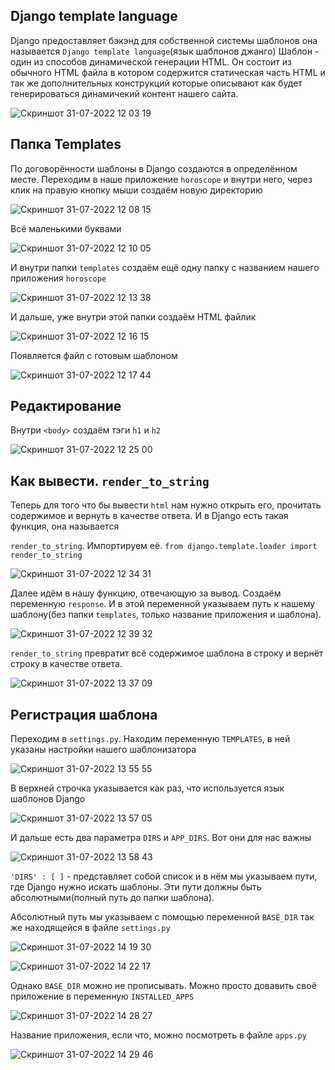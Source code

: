 ## Django template language
Django предоставляет бэкэнд для собственной системы шаблонов она называется `Django template language`(язык шаблонов джанго)
Шаблон - один из способов динамической генерации HTML. Он состоит из обычного HTML файла в котором содержится статическая часть HTML и так же дополнительных конструкций
которые описывают как будет генерироваться динамичекий контент нашего сайта.

![Скриншот 31-07-2022 12 03 19](https://user-images.githubusercontent.com/84935915/182018994-0f0ae735-5018-47d6-b960-8696ac625409.png)

## Папка Templates

По договорённости шаблоны в Django создаются в определённом месте. Переходим в наше приложение `horoscope` и внутри него, через клик на правую кнопку мыши создаём новую директорию

![Скриншот 31-07-2022 12 08 15](https://user-images.githubusercontent.com/84935915/182019172-9f3a30ed-26f8-4f81-9ecf-6a77355661a1.png)

Всё маленькими буквами

![Скриншот 31-07-2022 12 10 05](https://user-images.githubusercontent.com/84935915/182019244-4bff96cd-2c1e-4a3c-91ef-251917e53a8c.png)

И внутри папки `templates` создаём ещё одну папку с названием нашего приложения `horoscope`

![Скриншот 31-07-2022 12 13 38](https://user-images.githubusercontent.com/84935915/182019400-15fa646e-15f4-4543-97fc-eb19a0543acb.png)

И дальше, уже внутри этой папки создаём HTML файлик

![Скриншот 31-07-2022 12 16 15](https://user-images.githubusercontent.com/84935915/182019497-f7aa10da-9e5d-49af-a0f6-36846289835c.png)

Появляется файл с готовым шаблоном

![Скриншот 31-07-2022 12 17 44](https://user-images.githubusercontent.com/84935915/182019544-cdf2eb13-4b37-4144-87b4-51aa3a6dbd1f.png)

## Редактирование

Внутри `<body>` создаём тэги `h1` и `h2`

![Скриншот 31-07-2022 12 25 00](https://user-images.githubusercontent.com/84935915/182019808-56e5dc61-bbc7-46d5-80da-27d61ea5333a.png)

## Как вывести. `render_to_string`

Теперь для того что бы вывести `html` нам нужно открыть его, прочитать содержимое и вернуть в качестве ответа. И в Django есть такая функция, она называется 

`render_to_string`. Импортируем её. `from django.template.loader import render_to_string`

![Скриншот 31-07-2022 12 34 31](https://user-images.githubusercontent.com/84935915/182020197-f119de37-463b-4d89-9eea-65747628c2cd.png)

Далее идём в нашу функцию, отвечающую за вывод. Создаём переменную `response`. И в этой переменной указываем путь к нашему шаблону(без папки `templates`, только название приложения и шаблона).

![Скриншот 31-07-2022 12 39 32](https://user-images.githubusercontent.com/84935915/182020392-39ce9220-69fd-4d16-a23b-6cf7346fdaed.png)

`render_to_string` превратит всё содержимое шаблона в строку и вернёт строку в качестве ответа.

![Скриншот 31-07-2022 13 37 09](https://user-images.githubusercontent.com/84935915/182022239-59ebcd43-d717-4efd-878d-a0685376a5d8.png)

## Регистрация шаблона

Переходим в `settings.py`. Находим переменную `TEMPLATES`, в ней указаны настройки нашего шаблонизатора 

![Скриншот 31-07-2022 13 55 55](https://user-images.githubusercontent.com/84935915/182022832-d4918dd6-eeb9-4cf5-a631-eb61ae184c51.png)

В верхней строчка указывается как раз, что используется язык шаблонов Django

![Скриншот 31-07-2022 13 57 05](https://user-images.githubusercontent.com/84935915/182022880-d7993fa1-fe3b-47c6-9676-48c23b8561e1.png)

И дальше есть два параметра `DIRS` и `APP_DIRS`. Вот они для нас важны

![Скриншот 31-07-2022 13 58 43](https://user-images.githubusercontent.com/84935915/182022932-58bd871c-a705-4c40-8d89-7d67bc97d84b.png)

`'DIRS' : [ ]` - представляет собой список и в нём мы указываем пути, где Django нужно искать шаблоны. Эти пути должны быть абсолютными(полный путь до папки шаблона).

Абсолютный путь мы указываем с помощью переменной `BASE_DIR` так же находящейся в файле `settings.py`

![Скриншот 31-07-2022 14 19 30](https://user-images.githubusercontent.com/84935915/182023860-315ddd0a-1689-4b68-96f8-4e64ae0ca7e6.png)

![Скриншот 31-07-2022 14 22 17](https://user-images.githubusercontent.com/84935915/182023900-f0228283-03e4-4414-a31a-5f6e49939b70.png)

Однако `BASE_DIR` можно не прописывать. Можно просто довавить своё приложение в переменную `INSTALLED_APPS`

![Скриншот 31-07-2022 14 28 27](https://user-images.githubusercontent.com/84935915/182024126-94e64daf-12ee-4c10-90c6-2512748379fc.png)

Название приложения, если что, можно посмотреть в файле `apps.py`

![Скриншот 31-07-2022 14 29 46](https://user-images.githubusercontent.com/84935915/182024167-7d2a9dcc-7f79-45e4-b3d7-9bd5cd519140.png)





